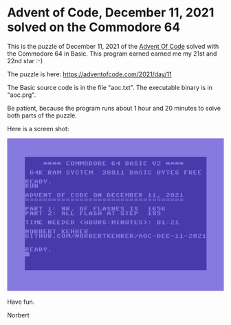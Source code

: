 # Advent of Code, December 11, 2021 solved on the Commodore 64
This is the puzzle of December 11, 2021 of the [Advent Of Code](https://adventofcode.com/) solved with the Commodore 64 in Basic. This program earned earned me my 21st and 22nd star :-)

The puzzle is here: https://adventofcode.com/2021/day/11

The Basic source code is in the file "aoc.txt". The executable binary is in "aoc.prg".

Be patient, because the program runs about 1 hour and 20 minutes to solve both parts of the puzzle.

Here is a screen shot:

![Advent of Code, Dec 11, 2021 on the C64](https://github.com/norbertkehrer/aoc-dec-11-2021/blob/main/c64_aoc_dec_11_2021.PNG "Advent of Code, Dec 11, 2021 on the C64")

Have fun.

Norbert
